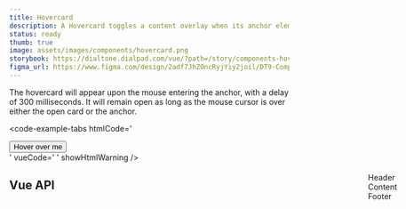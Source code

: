 ```yaml
---
title: Hovercard
description: A Hovercard toggles a content overlay when its anchor element is hovered for a minimum amount of time.
status: ready
thumb: true
image: assets/images/components/hovercard.png
storybook: https://dialtone.dialpad.com/vue/?path=/story/components-hovercard--default
figma_url: https://www.figma.com/design/2adf7JhZOncRyjYiy2joil/DT9-Component-Library?node-id=14395-441&t=l9JqN3TZt1kqjnzE-0
---
```


The hovercard will appear upon the mouse entering the anchor, with a delay of 300 milliseconds. It will remain open as long as the mouse cursor is over either the open card or the anchor.

<code-well-header>
  <example-hovercard />
</code-well-header>

<code-example-tabs
htmlCode='
<div data-qa="dt-hovercard">
  <div class="d-popover d-popover__anchor--opened" data-qa="dt-popover-container">
    <div id="DtPopover__anchor21" data-qa="dt-hovercard-anchor">
      <button class="base-button__button d-btn d-btn--outlined d-btn--muted" data-qa="dt-button" type="button" aria-expanded="true">
        <span data-qa="dt-button-label" class="d-btn__label base-button__label">
          Hover over me
        </span>
      </button>
    </div>
  </div>
</div>
<div class="tippy-box d-ps-absolute" data-tippy-root="" id="tippy-11" style="z-index: 300; position: absolute; inset: 0px auto auto 0px; margin: 0px; transform: translate3d(874px, 365px, 0px);" data-popper-placement="bottom-start">
  <div id="dt20" role="dialog" data-qa="dt-hovercard__dialog" aria-hidden="false" aria-labelledby="DtPopover__anchor21" aria-modal="true" class="d-popover__dialog" tabindex="-1" style="">
    <div data-qa="dt-popover-header-footer" class="d-popover__header d-pl16">
      <div data-qa="dt-popover-header-footer-content" class="d-popover__header__content">
        <div>Header</div>
      </div>
    </div>
    <div data-qa="dt-hovercard-content" class="d-popover__content d-p16">
      <div>Content</div>
    </div>
    <div data-qa="dt-popover-header-footer" class="d-popover__footer d-pl16">
      <div data-qa="dt-popover-header-footer-content" class="d-popover__footer__content">
        <div>Footer</div>
      </div>
    </div>
  </div>
</div>
'
vueCode='
<dt-hovercard placement="bottom-start">
  <template #anchor>
    <dt-button kind="muted" importance="outlined">
      Hover over me
    </dt-button>
  </template>
  <template #content>
    <div>Content</div>
  </template>
  <template #headerContent>
    <div>Header</div>
  </template>
  <template #footerContent>
    <div>Footer</div>
  </template>
</dt-hovercard>
'
showHtmlWarning />

## Vue API

<component-vue-api component-name="hovercard" />

<script setup>
  import ExampleHovercard from '@exampleComponents/ExampleHovercard.vue';
</script>
